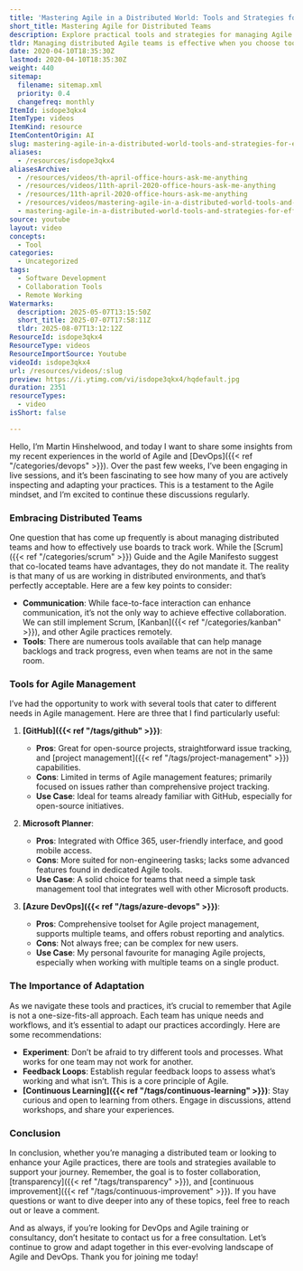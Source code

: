 ```yaml
---
title: 'Mastering Agile in a Distributed World: Tools and Strategies for Effective Team Management'
short_title: Mastering Agile for Distributed Teams
description: Explore practical tools and strategies for managing Agile teams in distributed environments, including communication tips, tool comparisons, and adaptation best practices.
tldr: Managing distributed Agile teams is effective when you choose tools that fit your team’s needs, such as GitHub for open-source, Microsoft Planner for simple task management, or Azure DevOps for comprehensive Agile support. Success depends on adapting practices, experimenting with tools, and maintaining regular feedback loops. Encourage continuous learning and collaboration to keep improving team performance.
date: 2020-04-10T18:35:30Z
lastmod: 2020-04-10T18:35:30Z
weight: 440
sitemap:
  filename: sitemap.xml
  priority: 0.4
  changefreq: monthly
ItemId: isdope3qkx4
ItemType: videos
ItemKind: resource
ItemContentOrigin: AI
slug: mastering-agile-in-a-distributed-world-tools-and-strategies-for-effective-team-management
aliases:
  - /resources/isdope3qkx4
aliasesArchive:
  - /resources/videos/th-april-office-hours-ask-me-anything
  - /resources/videos/11th-april-2020-office-hours-ask-me-anything
  - /resources/11th-april-2020-office-hours-ask-me-anything
  - /resources/videos/mastering-agile-in-a-distributed-world-tools-and-strategies-for-effective-team-management
  - mastering-agile-in-a-distributed-world-tools-and-strategies-for-effective-team-management
source: youtube
layout: video
concepts:
  - Tool
categories:
  - Uncategorized
tags:
  - Software Development
  - Collaboration Tools
  - Remote Working
Watermarks:
  description: 2025-05-07T13:15:50Z
  short_title: 2025-07-07T17:58:11Z
  tldr: 2025-08-07T13:12:12Z
ResourceId: isdope3qkx4
ResourceType: videos
ResourceImportSource: Youtube
videoId: isdope3qkx4
url: /resources/videos/:slug
preview: https://i.ytimg.com/vi/isdope3qkx4/hqdefault.jpg
duration: 2351
resourceTypes:
  - video
isShort: false

---
```

Hello, I’m Martin Hinshelwood, and today I want to share some insights from my recent experiences in the world of Agile and [DevOps]({{< ref "/categories/devops" >}}). Over the past few weeks, I’ve been engaging in live sessions, and it’s been fascinating to see how many of you are actively inspecting and adapting your practices. This is a testament to the Agile mindset, and I’m excited to continue these discussions regularly.

### Embracing Distributed Teams

One question that has come up frequently is about managing distributed teams and how to effectively use boards to track work. While the [Scrum]({{< ref "/categories/scrum" >}}) Guide and the Agile Manifesto suggest that co-located teams have advantages, they do not mandate it. The reality is that many of us are working in distributed environments, and that’s perfectly acceptable. Here are a few key points to consider:

- **Communication**: While face-to-face interaction can enhance communication, it’s not the only way to achieve effective collaboration. We can still implement Scrum, [Kanban]({{< ref "/categories/kanban" >}}), and other Agile practices remotely.
- **Tools**: There are numerous tools available that can help manage backlogs and track progress, even when teams are not in the same room.

### Tools for Agile Management

I’ve had the opportunity to work with several tools that cater to different needs in Agile management. Here are three that I find particularly useful:

1. **[GitHub]({{< ref "/tags/github" >}})**:
   - **Pros**: Great for open-source projects, straightforward issue tracking, and [project management]({{< ref "/tags/project-management" >}}) capabilities.
   - **Cons**: Limited in terms of Agile management features; primarily focused on issues rather than comprehensive project tracking.
   - **Use Case**: Ideal for teams already familiar with GitHub, especially for open-source initiatives.

2. **Microsoft Planner**:
   - **Pros**: Integrated with Office 365, user-friendly interface, and good mobile access.
   - **Cons**: More suited for non-engineering tasks; lacks some advanced features found in dedicated Agile tools.
   - **Use Case**: A solid choice for teams that need a simple task management tool that integrates well with other Microsoft products.

3. **[Azure DevOps]({{< ref "/tags/azure-devops" >}})**:
   - **Pros**: Comprehensive toolset for Agile project management, supports multiple teams, and offers robust reporting and analytics.
   - **Cons**: Not always free; can be complex for new users.
   - **Use Case**: My personal favourite for managing Agile projects, especially when working with multiple teams on a single product.

### The Importance of Adaptation

As we navigate these tools and practices, it’s crucial to remember that Agile is not a one-size-fits-all approach. Each team has unique needs and workflows, and it’s essential to adapt our practices accordingly. Here are some recommendations:

- **Experiment**: Don’t be afraid to try different tools and processes. What works for one team may not work for another.
- **Feedback Loops**: Establish regular feedback loops to assess what’s working and what isn’t. This is a core principle of Agile.
- **[Continuous Learning]({{< ref "/tags/continuous-learning" >}})**: Stay curious and open to learning from others. Engage in discussions, attend workshops, and share your experiences.

### Conclusion

In conclusion, whether you’re managing a distributed team or looking to enhance your Agile practices, there are tools and strategies available to support your journey. Remember, the goal is to foster collaboration, [transparency]({{< ref "/tags/transparency" >}}), and [continuous improvement]({{< ref "/tags/continuous-improvement" >}}). If you have questions or want to dive deeper into any of these topics, feel free to reach out or leave a comment. 

And as always, if you’re looking for DevOps and Agile training or consultancy, don’t hesitate to contact us for a free consultation. Let’s continue to grow and adapt together in this ever-evolving landscape of Agile and DevOps. Thank you for joining me today!
